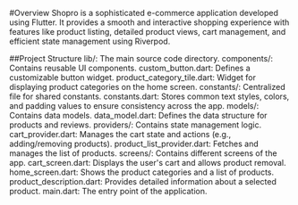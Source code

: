 #Overview
Shopro is a sophisticated e-commerce application developed using Flutter. It provides a smooth and interactive shopping experience with features like product listing, detailed product views, cart management, and efficient state management using Riverpod.

##Project Structure
lib/: The main source code directory.
components/: Contains reusable UI components.
custom_button.dart: Defines a customizable button widget.
product_category_tile.dart: Widget for displaying product categories on the home screen.
constants/: Centralized file for shared constants.
constants.dart: Stores common text styles, colors, and padding values to ensure consistency across the app.
models/: Contains data models.
data_model.dart: Defines the data structure for products and reviews.
providers/: Contains state management logic.
cart_provider.dart: Manages the cart state and actions (e.g., adding/removing products).
product_list_provider.dart: Fetches and manages the list of products.
screens/: Contains different screens of the app.
cart_screen.dart: Displays the user's cart and allows product removal.
home_screen.dart: Shows the product categories and a list of products.
product_description.dart: Provides detailed information about a selected product.
main.dart: The entry point of the application.

